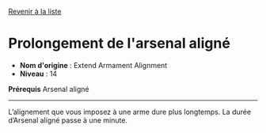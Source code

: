 [Revenir à la liste](..)

# Prolongement de l'arsenal aligné

 * **Nom d'origine** : Extend Armament Alignment
 * **Niveau** : 14


<p><strong>Prérequis</strong> Arsenal aligné</p>
<hr>
<p>L’alignement que vous imposez à une arme dure plus longtemps. La durée d’Arsenal aligné passe à une minute.</p>